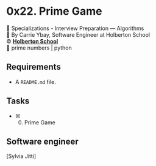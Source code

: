 # 0x22. Prime Game
:open_file_folder: Specializations - Interview Preparation ― Algorithms  
:bust_in_silhouette: By Carrie Ybay, Software Engineer at Holberton School  
:copyright: **[Holberton School](https://www.holbertonschool.com/)**  
:bookmark: prime numbers | python

## Requirements
* A ```README.md``` file.

## Tasks
* [x] 0. Prime Game

## Software engineer
[Sylvia Jitti]

